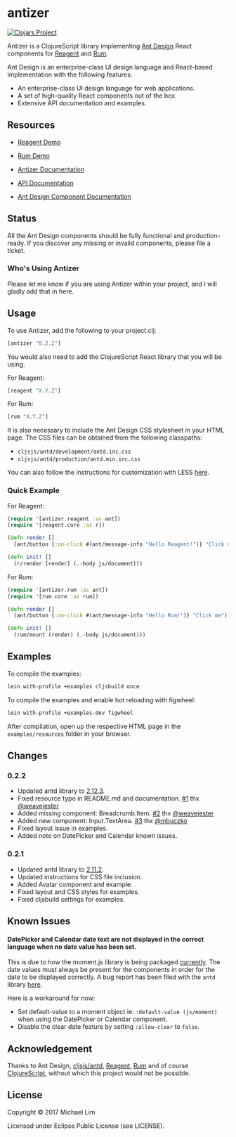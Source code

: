 # antizer

[![Clojars Project](https://img.shields.io/clojars/v/org.clojars.elvn/antizer.svg)](https://clojars.org/org.clojars.elvn/antizer)

Antizer is a ClojureScript library implementing [Ant Design](https://ant.design/) React components for [Reagent](https://github.com/reagent-project/reagent) and [Rum](https://github.com/tonsky/rum). 

Ant Design is an enterprise-class UI design language and React-based implementation with the following features:

* An enterprise-class UI design language for web applications.
* A set of high-quality React components out of the box.
* Extensive API documentation and examples.

## Resources

* [Reagent Demo](https://priornix.github.io/antizer/latest/examples/reagent.html)

* [Rum Demo](https://priornix.github.io/antizer/latest/examples/rum.html)

* [Antizer Documentation](https://priornix.github.io/antizer/latest/)

* [API Documentation](https://priornix.github.io/antizer/latest/api/)

* [Ant Design Component Documentation](https://ant.design/docs/react/introduce)

## Status

All the Ant Design components should be fully functional and production-ready. If you discover any missing or invalid components, please file a ticket.

### Who's Using Antizer

Please let me know if you are using Antizer within your project, and I will gladly add that in here.

## Usage

To use Antizer, add the following to your project.clj:

```clojure
[antizer "0.2.2"]
```

You would also need to add the ClojureScript React library that you will be using.

For Reagent:
```clojure
[reagent "X.Y.Z"]
```

For Rum:
```clojure
[rum "X.Y.Z"]
```

It is also necessary to include the Ant Design CSS stylesheet in your HTML page. The CSS files can be obtained from the following classpaths:

* `cljsjs/antd/development/antd.inc.css`
* `cljsjs/antd/production/antd.min.inc.css`

You can also follow the instructions for customization with LESS [here](https://ant.design/docs/react/customize-theme).

### Quick Example

For Reagent:
```clojure
(require '[antizer.reagent :as ant])
(require '[reagent.core :as r])

(defn render []
  [ant/button {:on-click #(ant/message-info "Hello Reagent!")} "Click me"])

(defn init! []
  (r/render [render] (.-body js/document)))
```

For Rum:
```clojure
(require '[antizer.rum :as ant])
(require '[rum.core :as rum])

(defn render []
  (ant/button {:on-click #(ant/message-info "Hello Rum!")} "Click me"))

(defn init! []
  (rum/mount (render) (.-body js/document)))
```

## Examples

To compile the examples:

```bash
lein with-profile +examples cljsbuild once
```

To compile the examples and enable hot reloading with figwheel:

```bash
lein with-profile +examples-dev figwheel
```

After compilation, open up the respective HTML page in the `examples/resources` folder in your browser.

## Changes

### 0.2.2
* Updated antd library to [2.12.3](https://ant.design/changelog#2.12.3).
* Fixed resource typo in README.md and documentation. [#1](https://github.com/priornix/antizer/issues/1) thx [@weavejester](https://github.com/weavejester)
* Added missing component: Breadcrumb.Item. [#2](https://github.com/priornix/antizer/issues/2) thx [@weavejester](https://github.com/weavejester)
* Added new component: Input.TextArea. [#3](https://github.com/priornix/antizer/issues/3) thx [@mbuczko](https://github.com/mbuczko)
* Fixed layout issue in examples.
* Added note on DatePicker and Calendar known issues.

### 0.2.1
* Updated antd library to [2.11.2](https://ant.design/changelog#2.11.2).
* Updated instructions for CSS file inclusion.
* Added Avatar component and example.
* Fixed layout and CSS styles for examples.
* Fixed cljsbuild settings for examples.

## Known Issues

#### DatePicker and Calendar date text are not displayed in the correct language when no date value has been set.

This is due to how the moment.js library is being packaged [currently](https://github.com/ant-design/ant-design/issues/4972#issuecomment-281235293). The date values must always be present for the components in order for the date to be displayed correctly. A bug report has been filed with the `antd` library [here](https://github.com/ant-design/ant-design/issues/6712). 

Here is a workaround for now:

* Set default-value to a moment object ie: `:default-value (js/moment)` when using the DatePicker or Calendar component.
* Disable the clear date feature by setting `:allow-clear` to `false`.

## Acknowledgement

Thanks to Ant Design, [cljsjs/antd](https://github.com/cljsjs/packages/tree/master/antd), [Reagent](https://github.com/reagent-project/reagent), [Rum](https://github.com/tonsky/rum) and of course [ClojureScript](https://clojurescript.org), without which this project would not be possible.

## License

Copyright © 2017 Michael Lim

Licensed under Eclipse Public License (see LICENSE).
